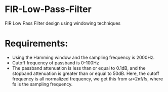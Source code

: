 # FIR-Low-Pass-Filter
FIR Low Pass Filter design using windowing techniques 

# Requirements: 
- Using the Hamming window and the sampling frequency is 2000Hz. 
- Cutoff frequency of passband is 0-100Hz
- The passband attenuation is less than or equal to 0.1dB, and the stopband attenuation is greater than or equal to 50dB.
Here, the cutoff frequency is all normalized frequency, we get this from ω=2πf/fs, where fs is the sampling frequency.

